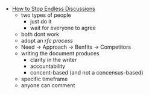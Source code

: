 

* [How to Stop Endless Discussions](https://candost.blog/how-to-stop-endless-discussions/)
    * two types of people
        * just do it
        * wait for everyone to agree
    * both dont work
    * adopt an _rfc process_
    * Need -> Approach -> Benfits -> Competitors
    * writing the document produces
        * clarity in the writer
        * accountability
        * concent-based (and not a concensus-based)
    * specific timeframe
    * anyone can comment
